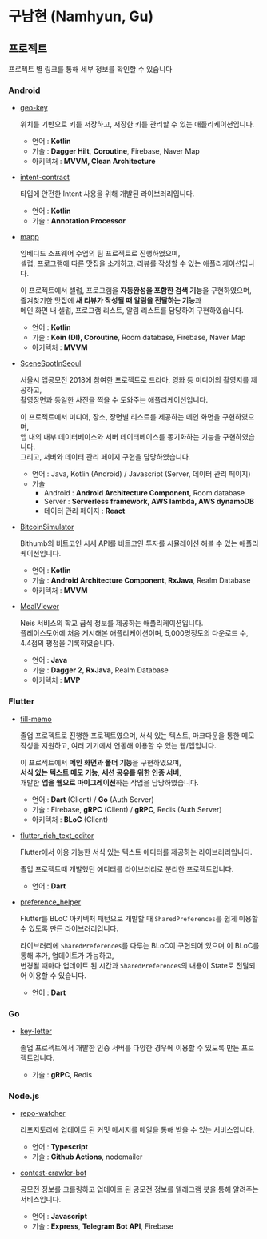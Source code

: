 # 구남현 (Namhyun, Gu)

## 프로젝트

프로젝트 별 링크를 통해 세부 정보를 확인할 수 있습니다

### Android

- [geo-key](https://github.com/namhyun-gu/namhyun-gu/blob/master/projects/geo-key.md)  
  
  위치를 기반으로 키를 저장하고, 저장한 키를 관리할 수 있는 애플리케이션입니다.  
  
  - 언어 : **Kotlin**  
  - 기술 : **Dagger Hilt**, **Coroutine**, Firebase, Naver Map  
  - 아키텍처 : **MVVM, Clean Architecture**  

- [intent-contract](https://github.com/namhyun-gu/namhyun-gu/blob/master/projects/intent-contract.md)

  타입에 안전한 Intent 사용을 위해 개발된 라이브러리입니다.

  - 언어 : **Kotlin**
  - 기술 : **Annotation Processor**

- [mapp](https://github.com/namhyun-gu/namhyun-gu/blob/master/projects/mapp.md)  

  임베디드 소프웨어 수업의 팀 프로젝트로 진행하였으며,  
  셀럽, 프로그램에 따른 맛집을 소개하고, 리뷰를 작성할 수 있는 애플리케이션입니다.  

  이 프로젝트에서 셀럽, 프로그램을 **자동완성을 포함한 검색 기능**을 구현하였으며,  
  즐겨찾기한 맛집에 **새 리뷰가 작성될 때 알림을 전달하는 기능**과  
  메인 화면 내 셀럽, 프로그램 리스트, 알림 리스트를 담당하여 구현하였습니다.

  - 언어 : **Kotlin**
  - 기술 : **Koin (DI), Coroutine**, Room database, Firebase, Naver Map
  - 아키텍처 : **MVVM**

- [SceneSpotInSeoul](https://github.com/namhyun-gu/namhyun-gu/blob/master/projects/SceneSpotInSeoul.md)  

  서울시 앱공모전 2018에 참여한 프로젝트로 드라마, 영화 등 미디어의 촬영지를 제공하고,  
  촬영장면과 동일한 사진을 찍을 수 도와주는 애플리케이션입니다.

  이 프로젝트에서 미디어, 장소, 장면별 리스트를 제공하는 메인 화면을 구현하였으며,  
  앱 내의 내부 데이터베이스와 서버 데이터베이스를 동기화하는 기능을 구현하였습니다.  
  그리고, 서버와 데이터 관리 페이지 구현을 담당하였습니다.  

  - 언어 : Java, Kotlin (Android) / Javascript (Server, 데이터 관리 페이지)
  - 기술
    - Android : **Android Architecture Component**, Room database
    - Server : **Serverless framework, AWS lambda, AWS dynamoDB**
    - 데이터 관리 페이지 : **React**

- [BitcoinSimulator](https://github.com/namhyun-gu/namhyun-gu/blob/master/projects/BitcoinSimulator.md)

  Bithumb의 비트코인 시세 API를 비트코인 투자를 시뮬레이션 해볼 수 있는 애플리케이션입니다.  

  - 언어 : **Kotlin**
  - 기술 : **Android Architecture Component, RxJava**, Realm Database
  - 아키텍처 : **MVVM**

- [MealViewer](https://github.com/namhyun-gu/namhyun-gu/blob/master/projects/MealViewer.md)

  Neis 서비스의 학교 급식 정보를 제공하는 애플리케이션입니다.  
  플레이스토어에 처음 게시해본 애플리케이션이며, 5,000명정도의 다운로드 수, 4.4점의 평점을 기록하였습니다.

  - 언어 : **Java**
  - 기술 : **Dagger 2**, **RxJava**, Realm Database
  - 아키텍처 : **MVP**
  
### Flutter

- [fill-memo](https://github.com/namhyun-gu/namhyun-gu/blob/master/projects/fill-memo.md)
  
  졸업 프로젝트로 진행한 프로젝트였으며,
  서식 있는 텍스트, 마크다운을 통한 메모 작성을 지원하고, 여러 기기에서 연동해 이용할 수 있는 웹/앱입니다.

  이 프로젝트에서 **메인 화면과 폴더 기능**을 구현하였으며,  
  **서식 있는 텍스트 메모 기능**, **세션 공유를 위한 인증 서버**,  
  개발한 **앱을 웹으로 마이그레이션**하는 작업을 담당하였습니다.

  - 언어 : **Dart** (Client) / **Go** (Auth Server)
  - 기술 : Firebase, **gRPC** (Client) / **gRPC**, Redis (Auth Server)
  - 아키텍처 : **BLoC** (Client)

- [flutter_rich_text_editor](https://github.com/namhyun-gu/namhyun-gu/blob/master/projects/flutter_rich_text_editor.md)
  
  Flutter에서 이용 가능한 서식 있는 텍스트 에디터를 제공하는 라이브러리입니다.

  졸업 프로젝트때 개발했던 에디터를 라이브러리로 분리한 프로젝트입니다.

  - 언어 : **Dart**

- [preference_helper](https://github.com/namhyun-gu/namhyun-gu/blob/master/projects/preference_helper.md)
  
  Flutter를 BLoC 아키텍처 패턴으로 개발할 때 `SharedPreferences`를 쉽게 이용할 수 있도록 만든 라이브러리입니다.

  라이브러리에 `SharedPreferences`를 다루는 BLoC이 구현되어 있으며 이 BLoC를 통해 추가, 업데이트가 가능하고,  
  변경될 때마다 업데이트 된 시간과 `SharedPreferences`의 내용이 State로 전달되어 이용할 수 있습니다.

  - 언어 : **Dart**

### Go

- [key-letter](https://github.com/namhyun-gu/namhyun-gu/blob/master/projects/key-letter.md)
  
  졸업 프로젝트에서 개발한 인증 서버를 다양한 경우에 이용할 수 있도록 만든 프로젝트입니다.

  - 기술 : **gRPC**, Redis

### Node.js

- [repo-watcher](https://github.com/namhyun-gu/namhyun-gu/blob/master/projects/repo-watcher.md)
  
  리포지토리에 업데이트 된 커밋 메시지를 메일을 통해 받을 수 있는 서비스입니다.

  - 언어 : **Typescript**
  - 기술 : **Github Actions**, nodemailer

- [contest-crawler-bot](https://github.com/namhyun-gu/namhyun-gu/blob/master/projects/contest-crawler-bot.md)
  
  공모전 정보를 크롤링하고 업데이트 된 공모전 정보를 텔레그램 봇을 통해 알려주는 서비스입니다.

  - 언어 : **Javascript**
  - 기술 : **Express**, **Telegram Bot API**, Firebase

